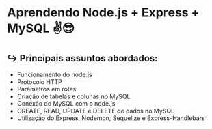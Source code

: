 # **Aprendendo Node.js + Express + MySQL** ✌️😎

## ↪️ Principais assuntos abordados:
- Funcionamento do node.js
- Protocolo HTTP
- Parâmetros em rotas
- Criação de tabelas e colunas no MySQL
- Conexão do MySQL com o node.js
- CREATE, READ, UPDATE e DELETE de dados no MySQL
- Utilização do Express, Nodemon, Sequelize e Express-Handlebars
